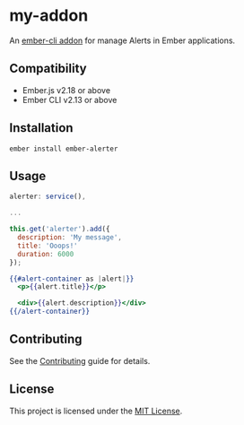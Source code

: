 my-addon
==============================================================================

An [ember-cli addon](http://www.ember-cli.com/) for manage Alerts in Ember applications.


Compatibility
------------------------------------------------------------------------------

* Ember.js v2.18 or above
* Ember CLI v2.13 or above


Installation
------------------------------------------------------------------------------

```
ember install ember-alerter
```


Usage
------------------------------------------------------------------------------

```js
alerter: service(),

...

this.get('alerter').add({
  description: 'My message',
  title: 'Ooops!'
  duration: 6000
});
```

```hbs
{{#alert-container as |alert|}}
  <p>{{alert.title}}</p>

  <div>{{alert.description}}</div>
{{/alert-container}}
```


Contributing
------------------------------------------------------------------------------

See the [Contributing](CONTRIBUTING.md) guide for details.


License
------------------------------------------------------------------------------

This project is licensed under the [MIT License](LICENSE.md).
